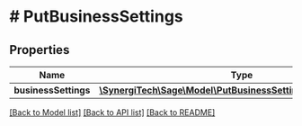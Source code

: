 # # PutBusinessSettings

## Properties

Name | Type | Description | Notes
------------ | ------------- | ------------- | -------------
**businessSettings** | [**\SynergiTech\Sage\Model\PutBusinessSettingsBusinessSettings**](PutBusinessSettingsBusinessSettings.md) |  |

[[Back to Model list]](../../README.md#models) [[Back to API list]](../../README.md#endpoints) [[Back to README]](../../README.md)
